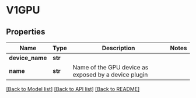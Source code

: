 # V1GPU

## Properties
Name | Type | Description | Notes
------------ | ------------- | ------------- | -------------
**device_name** | **str** |  | 
**name** | **str** | Name of the GPU device as exposed by a device plugin | 

[[Back to Model list]](../README.md#documentation-for-models) [[Back to API list]](../README.md#documentation-for-api-endpoints) [[Back to README]](../README.md)


